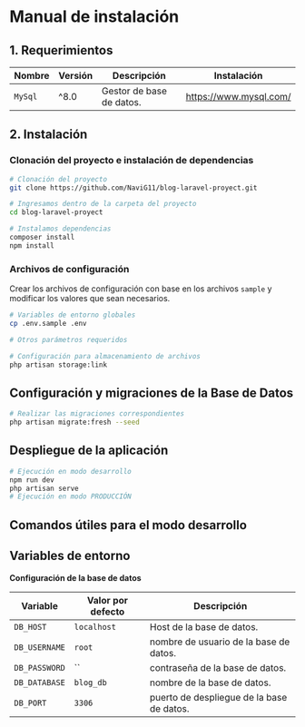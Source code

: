 # Manual de instalación

## 1. Requerimientos

| Nombre       | Versión | Descripción                                            | Instalación                                      |
|--------------|---------|--------------------------------------------------------|--------------------------------------------------|
| `MySql` | ^8.0     | Gestor de base de datos.                               | <https://www.mysql.com/> |

## 2. Instalación

### Clonación del proyecto e instalación de dependencias

```bash
# Clonación del proyecto
git clone https://github.com/NaviG11/blog-laravel-proyect.git

# Ingresamos dentro de la carpeta del proyecto
cd blog-laravel-proyect

# Instalamos dependencias
composer install
npm install
```

### Archivos de configuración

Crear los archivos de configuración con base en los archivos `sample` y modificar los valores que sean necesarios.

```bash
# Variables de entorno globales
cp .env.sample .env

# Otros parámetros requeridos

# Configuración para almacenamiento de archivos
php artisan storage:link
```

## Configuración y migraciones de la Base de Datos

```bash
# Realizar las migraciones correspondientes
php artisan migrate:fresh --seed
```

<!-- Para más detalles ver el archivo [database/scripts/CREATE_DATABASE.md](./database/scripts/CREATE_DATABASE.md) -->

## Despliegue de la aplicación

```bash
# Ejecución en modo desarrollo
npm run dev
php artisan serve
# Ejecución en modo PRODUCCIÓN

```

## Comandos útiles para el modo desarrollo

## Variables de entorno

**Configuración de la base de datos**

| Variable                 | Valor por defecto | Descripción                                                                                       |
|--------------------------|-------------------|---------------------------------------------------------------------------------------------------|
| `DB_HOST`                | `localhost`       | Host de la base de datos.                                                                         |
| `DB_USERNAME`            | `root`        | nombre de usuario de la base de datos.                                                            |
| `DB_PASSWORD`            | ``        | contraseña de la base de datos.                                                                   |
| `DB_DATABASE`            | `blog_db`     | nombre de la base de datos.                                                                       |
| `DB_PORT`                | `3306`            | puerto de despliegue de la base de datos.                                                         |
